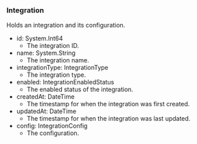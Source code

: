### Integration
Holds an integration and its configuration.

- id: System.Int64
  - The integration ID.
- name: System.String
  - The integration name.
- integrationType: IntegrationType
  - The integration type.
- enabled: IntegrationEnabledStatus
  - The enabled status of the integration.
- createdAt: DateTime
  - The timestamp for when the integration was first created.
- updatedAt: DateTime
  - The timestamp for when the integration was last updated.
- config: IntegrationConfig
  - The configuration.
